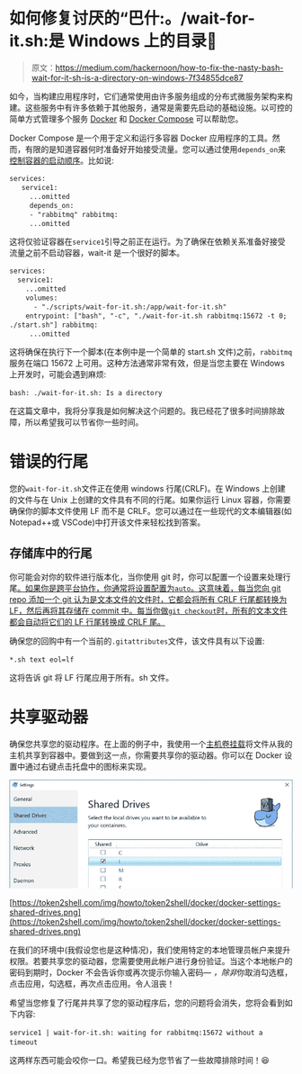 # 如何修复讨厌的“巴什:。/wait-for-it.sh:是 Windows 上的目录💪

> 原文：<https://medium.com/hackernoon/how-to-fix-the-nasty-bash-wait-for-it-sh-is-a-directory-on-windows-7f34855dce87>

如今，当构建应用程序时，它们通常使用由许多服务组成的分布式微服务架构来构建。这些服务中有许多依赖于其他服务，通常是需要先启动的基础设施。以可控的简单方式管理多个服务 [Docker](https://www.docker.com/) 和 [Docker Compose](https://docs.docker.com/compose/) 可以帮助您。

Docker Compose 是一个用于定义和运行多容器 Docker 应用程序的工具。然而，有限的是知道容器何时准备好开始接受流量。您可以通过使用`depends_on`来[控制容器的启动顺序](https://docs.docker.com/compose/startup-order/)。比如说:

```
services:
   service1:
     ...omitted
     depends_on:
     - "rabbitmq" rabbitmq:
     ...omitted
```

这将仅验证容器在`service1`引导之前正在运行。为了确保在依赖关系准备好接受流量之前不启动容器，wait-it 是一个很好的脚本。

```
services:
  service1:
    ...omitted
    volumes:
      - "./scripts/wait-for-it.sh:/app/wait-for-it.sh"
    entrypoint: ["bash", "-c", "./wait-for-it.sh rabbitmq:15672 -t 0; ./start.sh"] rabbitmq:
     ...omitted
```

这将确保在执行下一个脚本(在本例中是一个简单的 start.sh 文件)之前，`rabbitmq`服务在端口 15672 上可用。这种方法通常非常有效，但是当您主要在 Windows 上开发时，可能会遇到麻烦:

`bash: ./wait-for-it.sh: Is a directory`

在这篇文章中，我将分享我是如何解决这个问题的。我已经花了很多时间排除故障，所以希望我可以节省你一些时间。

# 错误的行尾

您的`wait-for-it.sh`文件正在使用 windows 行尾(CRLF)。在 Windows 上创建的文件与在 Unix 上创建的文件具有不同的行尾。如果你运行 Linux 容器，你需要确保你的脚本文件使用 LF 而不是 CRLF。您可以通过在一些现代的文本编辑器(如 Notepad++或 VSCode)中打开该文件来轻松找到答案。

## 存储库中的行尾

你可能会对你的软件进行版本化，当你使用 git 时，你可以配置一个设置来处理行尾[。如果你是跨平台协作，你通常将设置配置为`auto`。这意味着，每当您向 git repo 添加一个 git 认为是文本文件的文件时，它都会将所有 CRLF 行尾都转换为 LF，然后再将其存储在 commit 中。每当你做`git checkout`时，所有的文本文件都会自动将它们的 LF 行尾转换成 CRLF 尾。](https://help.github.com/en/articles/dealing-with-line-endings)

确保您的回购中有一个当前的`.gitattributes`文件，该文件具有以下设置:

`*.sh text eol=lf`

这将告诉 git 将 LF 行尾应用于所有。sh 文件。

# 共享驱动器

确保您共享您的驱动程序。在上面的例子中，我使用一个[主机卷挂载](https://docs.docker.com/storage/volumes/)将文件从我的主机共享到容器中。要做到这一点，你需要共享你的驱动器。你可以在 Docker 设置中通过右键点击托盘中的图标来实现。

![](img/afd43a539725101e74a6df22427ea0e4.png)

[https://token2shell.com/img/howto/token2shell/docker/docker-settings-shared-drives.png](https://token2shell.com/img/howto/token2shell/docker/docker-settings-shared-drives.png)

在我们的环境中(我假设您也是这种情况)，我们使用特定的本地管理员帐户来提升权限。若要共享您的驱动器，您需要使用此帐户进行身份验证。当这个本地帐户的密码到期时，Docker 不会告诉你或再次提示你输入密码— *，除非*你取消勾选框，点击应用，勾选框，再次点击应用。令人沮丧！

希望当您修复了行尾并共享了您的驱动程序后，您的问题将会消失，您将会看到如下内容:

`service1 | wait-for-it.sh: waiting for rabbitmq:15672 without a timeout`

这两样东西可能会咬你一口。希望我已经为您节省了一些故障排除时间！😆